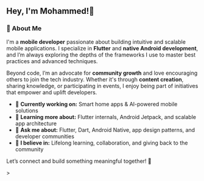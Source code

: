 <h2 align="left">Hey, I'm Mohammed!👋</h2>

###

<h3>👋 About Me</h3>
<p>
  I'm a <strong>mobile developer</strong> passionate about building intuitive and scalable mobile applications. I specialize in <strong>Flutter</strong> and <strong>native Android development</strong>, and I’m always exploring the depths of the frameworks I use to master best practices and advanced techniques.
</p>
<p>
  Beyond code, I’m an advocate for <strong>community growth</strong> and love encouraging others to join the tech industry. Whether it's through <strong>content creation</strong>, sharing knowledge, or participating in events, I enjoy being part of initiatives that empower and uplift developers.
</p>
<ul>
  <li>🔭 <strong>Currently working on:</strong> Smart home apps & AI-powered mobile solutions</li>
  <li>🌱 <strong>Learning more about:</strong> Flutter internals, Android Jetpack, and scalable app architecture</li>
  <li>💬 <strong>Ask me about:</strong> Flutter, Dart, Android Native, app design patterns, and developer communities</li>
  <li>📣 <strong>I believe in:</strong> Lifelong learning, collaboration, and giving back to the community</li>
</ul>
<p>
  Let’s connect and build something meaningful together! 🥑
</p>
                                                                                                                                                                                                     >
</div>





###
